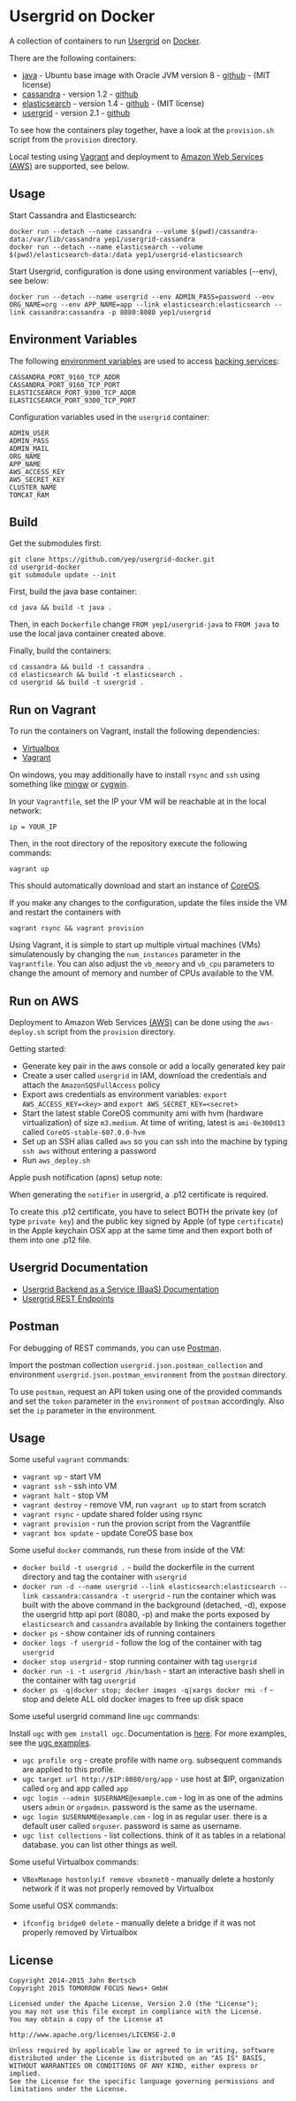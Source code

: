 Usergrid on Docker
==================

A collection of containers to run [Usergrid](https://usergrid.apache.org) on [Docker](https://www.docker.com).

There are the following containers:

 - [java](https://hub.docker.com/r/yep1/usergrid-java) - Ubuntu base image with Oracle JVM version 8 - [github](https://github.com/yep/usergrid-java) - (MIT license)
 - [cassandra](https://hub.docker.com/r/yep1/usergrid-cassandra/) - version 1.2 - [github](https://github.com/yep/usergrid-cassandra)
 - [elasticsearch](https://hub.docker.com/r/yep1/usergrid-elasticsearch/) - version 1.4 - [github](https://github.com/yep/usergrid-elasticsearch) - (MIT license)
 - [usergrid](https://hub.docker.com/r/yep1/usergrid) - version 2.1 - [github](https://github.com/yep/usergrid-docker)

To see how the containers play together, have a look at the `provision.sh` script from the `provision` directory.

Local testing using [Vagrant](http://vagrantup.com) and deployment to [Amazon Web Services (AWS)](http://aws.amazon.com) are supported, see below.


Usage
-----

Start Cassandra and Elasticsearch:

    docker run --detach --name cassandra --volume $(pwd)/cassandra-data:/var/lib/cassandra yep1/usergrid-cassandra
    docker run --detach --name elasticsearch --volume $(pwd)/elasticsearch-data:/data yep1/usergrid-elasticsearch

Start Usergrid, configuration is done using environment variables (--env), see below:

    docker run --detach --name usergrid --env ADMIN_PASS=password --env ORG_NAME=org --env APP_NAME=app --link elasticsearch:elasticsearch --link cassandra:cassandra -p 8080:8080 yep1/usergrid


Environment Variables
---------------------

The following [environment variables](http://docs.docker.com/userguide/dockerlinks/#environment-variables) are used to access [backing services](http://12factor.net/backing-services):

    CASSANDRA_PORT_9160_TCP_ADDR
    CASSANDRA_PORT_9160_TCP_PORT
    ELASTICSEARCH_PORT_9300_TCP_ADDR
    ELASTICSEARCH_PORT_9300_TCP_PORT

Configuration variables used in the `usergrid` container:

    ADMIN_USER
    ADMIN_PASS
    ADMIN_MAIL
    ORG_NAME
    APP_NAME
    AWS_ACCESS_KEY
    AWS_SECRET_KEY
    CLUSTER_NAME
    TOMCAT_RAM


Build
-----

Get the submodules first:

    git clone https://github.com/yep/usergrid-docker.git
    cd usergrid-docker
    git submodule update --init

First, build the java base container:

    cd java && build -t java .

Then, in each `Dockerfile` change `FROM yep1/usergrid-java` to `FROM java` to use the local java container created above.

Finally, build the containers:

    cd cassandra && build -t cassandra .
    cd elasticsearch && build -t elasticsearch .
    cd usergrid && build -t usergrid .


Run on Vagrant
--------------

To run the containers on Vagrant, install the following dependencies:

 - [Virtualbox](http://virtualbox.org)
 - [Vagrant](http://vagrantup.com)

On windows, you may additionally have to install `rsync` and `ssh` using something like [mingw](http://www.mingw.org) or [cygwin](http://www.cygwin.com).

In your `Vagrantfile`, set the IP your VM will be reachable at in the local network:

    ip = YOUR_IP

Then, in the root directory of the repository execute the following commands:

    vagrant up

This should automatically download and start an instance of [CoreOS](http://coreos.com).

If you make any changes to the configuration, update the files inside the VM and restart the containers with

    vagrant rsync && vagrant provision

Using Vagrant, it is simple to start up multiple virtual machines (VMs) simulatenously by changing the `num_instances` parameter in the `Vagrantfile`. You can also adjust the `vb_memory` and `vb_cpu` parameters to change the amount of memory and number of CPUs available to the VM.


Run on AWS
----------

Deployment to Amazon Web Services [(AWS)](http://aws.amazon.com) can be done using the `aws-deploy.sh` script from the `provision` directory.

Getting started:

 - Generate key pair in the aws console or add a locally generated key pair
 - Create a user called `usergrid` in IAM, download the credentials and attach the `AmazonSQSFullAccess` policy
 - Export aws credentials as environment variables: `export AWS_ACCESS_KEY=<key>` and `export AWS_SECRET_KEY=<secret>`
 - Start the latest stable CoreOS community ami with hvm (hardware virtualization) of size `m3.medium`. At time of writing, latest is `ami-0e300d13` called `CoreOS-stable-607.0.0-hvm`
 - Set up an SSH alias called `aws` so you can ssh into the machine by typing `ssh aws` without entering a password
 - Run `aws_deploy.sh`

Apple push notification (apns) setup note:

When generating the `notifier` in usergrid, a .p12 certificate is required.

To create this .p12 certificate, you have to select BOTH the private key (of type `private key`) and the public key signed by Apple (of type `certificate`) in the Apple keychain OSX app at the same time and then export both of them into one .p12 file.


Usergrid Documentation
----------------------

 * [Usergrid Backend as a Service (BaaS) Documentation](http://apigee.com/docs/api-baas/content/build-apps-home)
 * [Usergrid REST Endpoints](http://apigee.com/docs/app-services/content/rest-endpoints)


Postman
-------

For debugging of REST commands, you can use [Postman](http://getpostman.com).

Import the postman collection `usergrid.json.postman_collection` and environment `usergrid.json.postman_environment` from the `postman` directory.

To use `postman`, request an API token using one of the provided commands and set the `token` parameter in the `environment` of `postman` accordingly. Also set the `ip` parameter in the environment.


Usage
-----

Some useful `vagrant` commands:

 * `vagrant up` - start VM
 * `vagrant ssh` - ssh into VM
 * `vagrant halt` - stop VM
 * `vagrant destroy` - remove VM, run `vagrant up` to start from scratch
 * `vagrant rsync` - update shared folder using rsync
 * `vagrant provision` - run the provion script from the Vagrantfile
 * `vagrant box update` - update CoreOS base box

Some useful `docker` commands, run these from inside of the VM:

 * `docker build -t usergrid .` - build the dockerfile in the current directory and tag the container with `usergrid`
 * `docker run -d --name usergrid --link elasticsearch:elasticsearch --link cassandra:cassandra -t usergrid` - run the container which was built with the above command in the background (detached, -d), expose the usergrid http api port (8080, -p) and make the ports exposed by `elasticsearch` and `cassandra` available by linking the containers together
 * `docker ps` - show container ids of running containers
 * `docker logs -f usergrid` - follow the log of the container with tag `usergrid`
 * `docker stop usergrid` - stop running container with tag `usergrid`
 * `docker run -i -t usergrid /bin/bash` - start an interactive bash shell in the container with tag `usergrid`
 * `docker ps -q|docker stop; docker images -q|xargs docker rmi -f` - stop and delete ALL old docker images to free up disk space

Some useful usergrid command line `ugc` commands:

Install `ugc` with `gem install ugc`. Documentation is [here](https://github.com/apache/incubator-usergrid/tree/master/ugc). For more examples, see the [ugc examples](https://github.com/apache/incubator-usergrid/tree/master/ugc#examples).

 * `ugc profile org` - create profile with name `org`. subsequent commands are applied to this profile.
 * `ugc target url http://$IP:8080/org/app` - use host at $IP, organization called `org` and app called `app`
 * `ugc login --admin $USERNAME@example.com` - log in as one of the admins users `admin` or `orgadmin`. password is the same as the username.
 * `ugc login $USERNAME@example.com` - log in as regular user. there is a default user called `orguser`. password is same as username.
 * `ugc list collections` - list collections. think of it as tables in a relational database. you can list other things as well.

Some useful Virtualbox commands:

 * `VBoxManage hostonlyif remove vboxnet0` - manually delete a hostonly network if it was not properly removed by Virtualbox

Some useful OSX commands:

 * `ifconfig bridge0 delete` - manually delete a bridge if it was not properly removed by Virtualbox


License
-------

    Copyright 2014-2015 Jahn Bertsch
    Copyright 2015 TOMORROW FOCUS News+ GmbH

    Licensed under the Apache License, Version 2.0 (the "License");
    you may not use this file except in compliance with the License.
    You may obtain a copy of the License at

    http://www.apache.org/licenses/LICENSE-2.0

    Unless required by applicable law or agreed to in writing, software
    distributed under the License is distributed on an "AS IS" BASIS,
    WITHOUT WARRANTIES OR CONDITIONS OF ANY KIND, either express or implied.
    See the License for the specific language governing permissions and
    limitations under the License.

